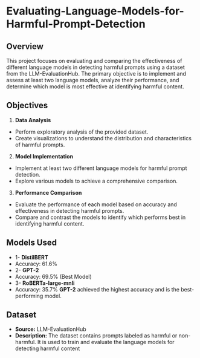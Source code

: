 # Evaluating-Language-Models-for-Harmful-Prompt-Detection

## Overview
This project focuses on evaluating and comparing the effectiveness of different language models in detecting harmful prompts using a dataset from the LLM-EvaluationHub. The primary objective is to implement and assess at least two language models, analyze their performance, and determine which model is most effective at identifying harmful content.

## Objectives
1. **Data Analysis**

- Perform exploratory analysis of the provided dataset.
- Create visualizations to understand the distribution and characteristics of harmful prompts.
2. **Model Implementation**

- Implement at least two different language models for harmful prompt detection.
- Explore various models to achieve a comprehensive comparison.
3. **Performance Comparison**

- Evaluate the performance of each model based on accuracy and effectiveness in detecting harmful prompts.
- Compare and contrast the models to identify which performs best in identifying harmful content.

## Models Used
- 1- **DistilBERT**
- Accuracy: 61.6%
- 2- **GPT-2**
- Accuracy: 69.5% (Best Model)
- 3- **RoBERTa-large-mnli**
- Accuracy: 35.7%
**GPT-2** achieved the highest accuracy and is the best-performing model.


## Dataset
- **Source:** LLM-EvaluationHub
- **Description:** The dataset contains prompts labeled as harmful or non-harmful. It is used to train and evaluate the language models for detecting harmful content
